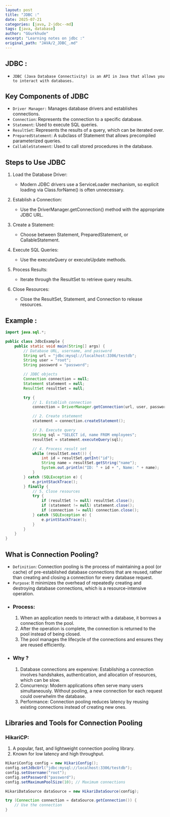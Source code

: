 ```yaml
---
layout: post
title: "JDBC :"
date: 2025-07-21
categories: [java, 2-jdbc--md]
tags: [java, database]
author: "GGurkhude"
excerpt: "Learning notes on jdbc :"
original_path: "JAVA/2_JDBC_.md"
---
```


## JDBC : 
- `JDBC (Java Database Connectivity) is an API in Java that allows you to interact with databases.`
## Key Components of JDBC
- `Driver Manager:` Manages database drivers and establishes connections.
- `Connection`: Represents the connection to a specific database.
- `Statement`: Used to execute SQL queries.
- `ResultSet`: Represents the results of a query, which can be iterated over.
- `PreparedStatement`: A subclass of Statement that allows precompiled parameterized queries.
- `CallableStatement`: Used to call stored procedures in the database.

## Steps to Use JDBC
1. Load the Database Driver:
   - Modern JDBC drivers use a ServiceLoader mechanism, so explicit loading via Class.forName() is often unnecessary.
2. Establish a Connection: 
   - Use the DriverManager.getConnection() method with the appropriate JDBC URL.

3. Create a Statement: 
   - Choose between Statement, PreparedStatement, or CallableStatement.

4. Execute SQL Queries: 
   - Use the executeQuery or executeUpdate methods.

5. Process Results: 
   - Iterate through the ResultSet to retrieve query results.

6. Close Resources: 
   - Close the ResultSet, Statement, and Connection to release resources.

## Example :
```java
import java.sql.*;

public class JdbcExample {
    public static void main(String[] args) {
        // Database URL, username, and password
        String url = "jdbc:mysql://localhost:3306/testdb";
        String user = "root";
        String password = "password";

        // JDBC objects
        Connection connection = null;
        Statement statement = null;
        ResultSet resultSet = null;

        try {
            // 1. Establish connection
            connection = DriverManager.getConnection(url, user, password);

            // 2. Create statement
            statement = connection.createStatement();

            // 3. Execute query
            String sql = "SELECT id, name FROM employees";
            resultSet = statement.executeQuery(sql);

            // 4. Process result set
            while (resultSet.next()) {
                int id = resultSet.getInt("id");
                String name = resultSet.getString("name");
                System.out.println("ID: " + id + ", Name: " + name);
            }
        } catch (SQLException e) {
            e.printStackTrace();
        } finally {
            // 5. Close resources
            try {
                if (resultSet != null) resultSet.close();
                if (statement != null) statement.close();
                if (connection != null) connection.close();
            } catch (SQLException e) {
                e.printStackTrace();
            }
        }
    }
}
```
## What is Connection Pooling?
- `Definition`: Connection pooling is the process of maintaining a pool (or cache) of pre-established database connections that are reused, rather than creating and closing a connection for every database request.
- `Purpose`: It minimizes the overhead of repeatedly creating and destroying database connections, which is a resource-intensive operation.
- ### Process:
    1. When an application needs to interact with a database, it borrows a connection from the pool.
    2. After the operation is complete, the connection is returned to the pool instead of being closed.
    3. The pool manages the lifecycle of the connections and ensures they are reused efficiently.
- ### Why ?
   1. Database connections are expensive: Establishing a connection involves handshakes, authentication, and allocation of resources, which can be slow.
   2. Concurrency: Modern applications often serve many users simultaneously. Without pooling, a new connection for each request could overwhelm the database.
   3. Performance: Connection pooling reduces latency by reusing existing connections instead of creating new ones.

## Libraries and Tools for Connection Pooling
### HikariCP:

1. A popular, fast, and lightweight connection pooling library.
1. Known for low latency and high throughput.

```java
HikariConfig config = new HikariConfig();
config.setJdbcUrl("jdbc:mysql://localhost:3306/testdb");
config.setUsername("root");
config.setPassword("password");
config.setMaximumPoolSize(10); // Maximum connections

HikariDataSource dataSource = new HikariDataSource(config);

try (Connection connection = dataSource.getConnection()) {
    // Use the connection
}
```
